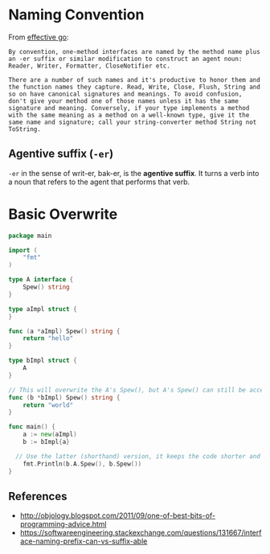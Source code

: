 # Naming Convention

From [effective go](https://golang.org/doc/effective_go.html#interface-names):

```
By convention, one-method interfaces are named by the method name plus an -er suffix or similar modification to construct an agent noun: Reader, Writer, Formatter, CloseNotifier etc.

There are a number of such names and it's productive to honor them and the function names they capture. Read, Write, Close, Flush, String and so on have canonical signatures and meanings. To avoid confusion, don't give your method one of those names unless it has the same signature and meaning. Conversely, if your type implements a method with the same meaning as a method on a well-known type, give it the same name and signature; call your string-converter method String not ToString.
```

## Agentive suffix (`-er`)

`-er` in the sense of writ-er, bak-er, is the **agentive suffix**. It turns a verb into a noun that refers to the agent that performs that verb.


# Basic Overwrite

```go
package main

import (
	"fmt"
)

type A interface {
	Spew() string
}

type aImpl struct {
}

func (a *aImpl) Spew() string {
	return "hello"
}

type bImpl struct {
	A
}

// This will overwrite the A's Spew(), but A's Spew() can still be accessed by b.A.Spew()
func (b *bImpl) Spew() string {
	return "world"
}

func main() {
	a := new(aImpl)
	b := bImpl{a}

  // Use the latter (shorthand) version, it keeps the code shorter and more concise.
	fmt.Println(b.A.Spew(), b.Spew())
}
```


## References
- http://objology.blogspot.com/2011/09/one-of-best-bits-of-programming-advice.html
- https://softwareengineering.stackexchange.com/questions/131667/interface-naming-prefix-can-vs-suffix-able
